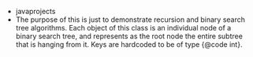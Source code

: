  * javaprojects
 * The purpose of this is just to demonstrate recursion and binary search tree algorithms. Each object of this class is an individual node of a binary search tree, and represents as the root node the entire subtree that is hanging from it. Keys are hardcoded to be of type {@code int}.
